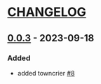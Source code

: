 # [CHANGELOG](https://keepachangelog.com/en/1.0.0/)

<!-- towncrier release notes start -->

## [0.0.3](https://github.com/gdsfactory/autosweep/tree/0.0.3) - 2023-09-18


### Added

- added towncrier [#8](https://github.com/gdsfactory/autosweep/issues/8)
